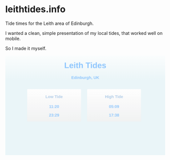 # leithtides.info

Tide times for the Leith area of Edinburgh.

I wanted a clean, simple presentation of my local tides, that worked well on mobile.

So I made it myself.

![leithtides.info](static/leithtides.png)
